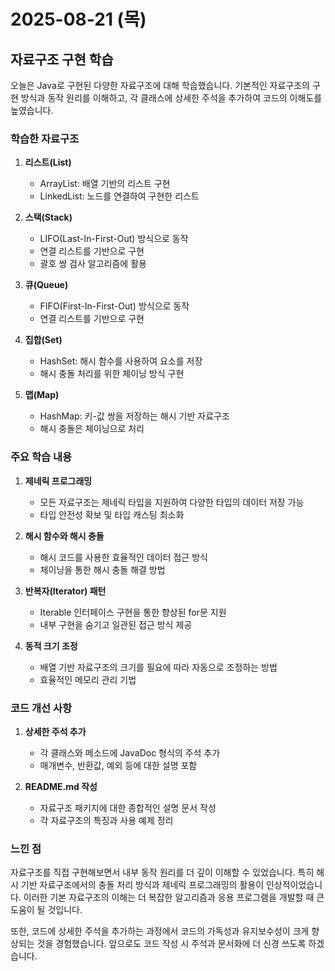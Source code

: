 # 2025-08-21 (목)

## 자료구조 구현 학습

오늘은 Java로 구현된 다양한 자료구조에 대해 학습했습니다. 기본적인 자료구조의 구현 방식과 동작 원리를 이해하고, 각 클래스에 상세한 주석을 추가하여 코드의 이해도를 높였습니다.

### 학습한 자료구조

1. **리스트(List)**

   - ArrayList: 배열 기반의 리스트 구현
   - LinkedList: 노드를 연결하여 구현한 리스트

2. **스택(Stack)**

   - LIFO(Last-In-First-Out) 방식으로 동작
   - 연결 리스트를 기반으로 구현
   - 괄호 쌍 검사 알고리즘에 활용

3. **큐(Queue)**

   - FIFO(First-In-First-Out) 방식으로 동작
   - 연결 리스트를 기반으로 구현

4. **집합(Set)**

   - HashSet: 해시 함수를 사용하여 요소를 저장
   - 해시 충돌 처리를 위한 체이닝 방식 구현

5. **맵(Map)**
   - HashMap: 키-값 쌍을 저장하는 해시 기반 자료구조
   - 해시 충돌은 체이닝으로 처리

### 주요 학습 내용

1. **제네릭 프로그래밍**

   - 모든 자료구조는 제네릭 타입을 지원하여 다양한 타입의 데이터 저장 가능
   - 타입 안전성 확보 및 타입 캐스팅 최소화

2. **해시 함수와 해시 충돌**

   - 해시 코드를 사용한 효율적인 데이터 접근 방식
   - 체이닝을 통한 해시 충돌 해결 방법

3. **반복자(Iterator) 패턴**

   - Iterable 인터페이스 구현을 통한 향상된 for문 지원
   - 내부 구현을 숨기고 일관된 접근 방식 제공

4. **동적 크기 조정**
   - 배열 기반 자료구조의 크기를 필요에 따라 자동으로 조정하는 방법
   - 효율적인 메모리 관리 기법

### 코드 개선 사항

1. **상세한 주석 추가**

   - 각 클래스와 메소드에 JavaDoc 형식의 주석 추가
   - 매개변수, 반환값, 예외 등에 대한 설명 포함

2. **README.md 작성**
   - 자료구조 패키지에 대한 종합적인 설명 문서 작성
   - 각 자료구조의 특징과 사용 예제 정리

### 느낀 점

자료구조를 직접 구현해보면서 내부 동작 원리를 더 깊이 이해할 수 있었습니다. 특히 해시 기반 자료구조에서의 충돌 처리 방식과 제네릭 프로그래밍의 활용이 인상적이었습니다. 이러한 기본 자료구조의 이해는 더 복잡한 알고리즘과 응용 프로그램을 개발할 때 큰 도움이 될 것입니다.

또한, 코드에 상세한 주석을 추가하는 과정에서 코드의 가독성과 유지보수성이 크게 향상되는 것을 경험했습니다. 앞으로도 코드 작성 시 주석과 문서화에 더 신경 쓰도록 하겠습니다.

